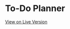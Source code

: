 <h1>To-Do Planner</h1>


<a href="https://react-to-do-app-paullarin.netlify.app/" >View on Live Version</a>
